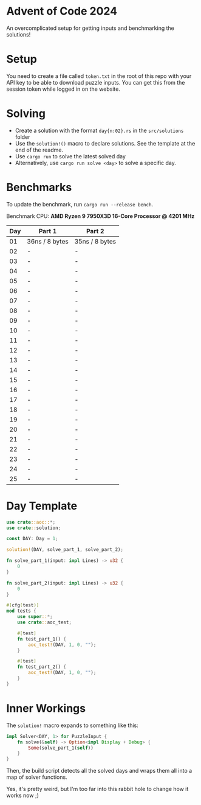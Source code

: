 # Advent of Code 2024

An overcomplicated setup for getting inputs and benchmarking the solutions!

# Setup

You need to create a file called `token.txt` in the root of this repo with your API key to be able to download
puzzle inputs. You can get this from the session token while logged in on the website.

# Solving

- Create a solution with the format `day{n:02}.rs` in the `src/solutions` folder
- Use the `solution!()` macro to declare solutions. See the template at the end of the readme.
- Use `cargo run` to solve the latest solved day
- Alternatively, use `cargo run solve <day>` to solve a specific day.

# Benchmarks

To update the benchmark, run `cargo run --release bench`.

<!---BENCH_START--->

Benchmark CPU: **AMD Ryzen 9 7950X3D 16-Core Processor @ 4201 MHz**

| Day | Part 1         | Part 2         |
|-----|----------------|----------------|
| 01  | 36ns / 8 bytes | 35ns / 8 bytes |
| 02  | -              | -              |
| 03  | -              | -              |
| 04  | -              | -              |
| 05  | -              | -              |
| 06  | -              | -              |
| 07  | -              | -              |
| 08  | -              | -              |
| 09  | -              | -              |
| 10  | -              | -              |
| 11  | -              | -              |
| 12  | -              | -              |
| 13  | -              | -              |
| 14  | -              | -              |
| 15  | -              | -              |
| 16  | -              | -              |
| 17  | -              | -              |
| 18  | -              | -              |
| 19  | -              | -              |
| 20  | -              | -              |
| 21  | -              | -              |
| 22  | -              | -              |
| 23  | -              | -              |
| 24  | -              | -              |
| 25  | -              | -              |

<!---BENCH_END--->

# Day Template

```rust
use crate::aoc::*;
use crate::solution;

const DAY: Day = 1;

solution!(DAY, solve_part_1, solve_part_2);

fn solve_part_1(input: impl Lines) -> u32 {
    0
}

fn solve_part_2(input: impl Lines) -> u32 {
    0
}

#[cfg(test)]
mod tests {
    use super::*;
    use crate::aoc_test;

    #[test]
    fn test_part_1() {
        aoc_test!(DAY, 1, 0, "");
    }

    #[test]
    fn test_part_2() {
        aoc_test!(DAY, 1, 0, "");
    }
}

```

# Inner Workings

The `solution!` macro expands to something like this:

```rust
impl Solver<DAY, 1> for PuzzleInput {
    fn solve(&self) -> Option<impl Display + Debug> {
        Some(solve_part_1(self))
    }
}
```

Then, the build script detects all the solved days and wraps them all into a map of solver functions.

Yes, it's pretty weird, but I'm too far into this rabbit hole to change how it works now ;)
